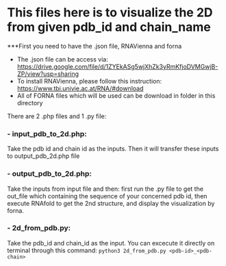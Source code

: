 # This files here is to visualize the 2D from given pdb_id and chain_name

  ***First you need to have the .json file, RNAVienna and forna
- The .json file can be access via: https://drive.google.com/file/d/1ZYEkASg5wjXhZk3yRmKfjoDVMGwjB-ZP/view?usp=sharing
- To install RNAVienna, please follow this instruction: https://www.tbi.univie.ac.at/RNA/#download 
- All of FORNA files which will be used can be download in <htdocs> folder in this directory
  
There are 2 .php files and 1 .py file:
  ### - input_pdb_to_2d.php: 
Take the pdb id and chain id as the inputs. Then it will transfer these inputs to output_pdb_2d.php file
  
  ### - output_pdb_to_2d.php:
Take the inputs from input file and then: first run the .py file to get the out_file which containing the sequence of your concerned pdb id, then execute RNAfold to get the 2nd structure, and display the visualization by forna.
  
  ### - 2d_from_pdb.py:
Take the pdb_id and chain_id as the input. You can excecute it directly on terminal through this command:
  `python3 2d_from_pdb.py <pdb-id>_<pdb-chain>`
  
  

